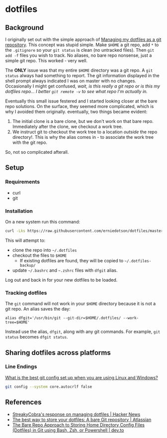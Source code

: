 # dotfiles

## Background

I originally set out with the simple approach of [Managing my dotfiles as a git repository](https://drewdevault.com/2019/12/30/dotfiles.html). This concept was stupid simple. Make `$HOME` a git repo, add `*` to the `.gitignore` so your `git status` is clean (no untracked files). Then `git add -f` files you wish to track. No aliases, no bare repo nonsense, just a simple git repo. This worked - very well.

The **ONLY** issue was that my entire `$HOME` directory was a git repo. A `git status` always had something to report. The git information displayed in the shell prompt always indicated I was on master with no changes. Occasionally I might get confused, *wait, is this really a git repo or is this my dotfiles repo... I better `git remote -v` to see what repo I'm actually in.*

Eventually this small issue festered and I started looking closer at the bare repo solutions. On the surface, they seemed more complicated, which is why I avoided them originally. eventually, two things became evident:

1. The initial clone is a bare clone, but we don't work on that bare repo. Immediately after the clone, we checkout a work tree.
1. We instruct git to checkout the work tree to a location *outside* the repo directory!. This is why the alias comes in - to associate the work tree with the git repo. 

So, not so complicated afterall.

## Setup

### Requirements

- curl
- git

### Installation

On a new system run this command:

```bash
curl -Lks https://raw.githubusercontent.com/erniedotson/dotfiles/master/.bin/install.sh | /bin/bash
```

This will attempt to:

- clone the repo into `~/.dotfiles`
- checkout the files to `$HOME`
  - If existing dotfiles are found, they will be copied to `~/.dotfiles-backup/`
- update `~/.bashrc` and `~.zshrc` files with `dfgit` alias.

Log out and back in for your new dotfiles to be loaded.

### Tracking dotfiles

The `git` command will not work in your `$HOME` directory because it is not a git repo. An alias saves the day:

`alias dfgit='/usr/bin/git --git-dir=$HOME/.dotfiles/ --work-tree=$HOME'`

Instead use the alias, `dfgit`, along with any git commands. For example, `git status` becomes `dfgit status`.

## Sharing dotfiles across platforms

### Line Endings

[What is the best git config set up when you are using Linux and Windows?](https://stackoverflow.com/a/6081812)

```bash
git config --system core.autocrlf false
```

## References

- [StreakyCobra's response on managing dotfiles | Hacker News](https://news.ycombinator.com/item?id=11070797)
- [The best way to store your dotfiles: A bare Git repository | Atlassian](https://www.atlassian.com/git/tutorials/dotfiles)
- [The Bare Repo Approach to Storing Home Directory Config Files (Dotfiles) in Git using Bash, Zsh, or Powershell | dev.to](https://dev.to/bowmanjd/store-home-directory-config-files-dotfiles-in-git-using-bash-zsh-or-powershell-the-bare-repo-approach-35l3)
